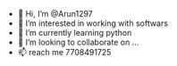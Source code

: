 - 👋 Hi, I’m @Arun1297
- 👀 I’m interested in working with softwars
- 🌱 I’m currently learning python
- 💞️ I’m looking to collaborate on ...
- 📫 reach me 7708491725

<!---
Arun1297/Arun1297 is a ✨ special ✨ repository because its `README.md` (this file) appears on your GitHub profile.
You can click the Preview link to take a look at your changes.
--->
